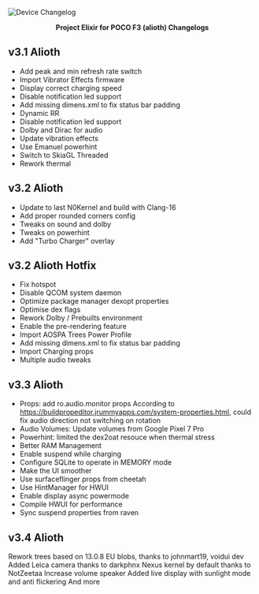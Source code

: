 ![Device Changelog](https://i.imgur.com/C0Wcdr5.png)
<p align="center">
<b>Project Elixir for POCO F3 (alioth) Changelogs</b>
</p>
  
## v3.1 Alioth

- Add peak and min refresh rate switch
- Import Vibrator Effects firmware
- Display correct charging speed
- Disable notification led support
- Add missing dimens.xml to fix status bar padding
- Dynamic RR
- Disable notification led support
- Dolby and Dirac for audio
- Update vibration effects
- Use Emanuel powerhint
- Switch to SkiaGL Threaded
- Rework thermal

## v3.2 Alioth

- Update to last N0Kernel and build with Clang-16
- Add proper rounded corners config 
- Tweaks on sound and dolby
- Tweaks on powerhint
- Add "Turbo Charger" overlay

## v3.2 Alioth Hotfix

- Fix hotspot
- Disable QCOM system daemon
- Optimize package manager dexopt properties
- Optimise dex flags
- Rework Dolby / Prebuilts environment
- Enable the pre-rendering feature
- Import AOSPA Trees Power Profile
- Add missing dimens.xml to fix status bar padding
- Import Charging props
- Multiple audio tweaks

## v3.3 Alioth

- Props: add ro.audio.monitor props According to https://buildpropeditor.jrummyapps.com/system-properties.html, could fix audio direction not switching on rotation
- Audio Volumes: Update volumes from Google Pixel 7 Pro
- Powerhint: limited the dex2oat resouce when thermal stress
- Better RAM Management
- Enable suspend while charging 
- Configure SQLite to operate in MEMORY mode
- Make the UI smoother
- Use surfaceflinger props from cheetah
- Use HintManager for HWUI 
- Enable display async powermode 
- Compile HWUI for performance 
- Sync suspend properties from raven

## v3.4 Alioth

Rework trees based on 13.0.8 EU blobs, thanks to johnmart19, voidui dev
Added Leica camera thanks to darkphnx
Nexus kernel by default thanks to NotZeetaa
Increase volume speaker
Added live display with sunlight mode and anti flickering
And more
